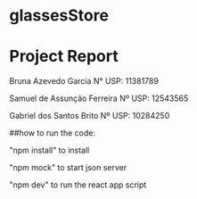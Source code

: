 # glassesStore

# Project Report

Bruna Azevedo Garcia 		N° USP:  11381789

Samuel de Assunção Ferreira	Nº USP: 12543565

Gabriel dos Santos Brito        Nº USP: 10284250


##how to run the code:

"npm install" to install

"npm mock" to start json server

"npm dev" to run the react app script
